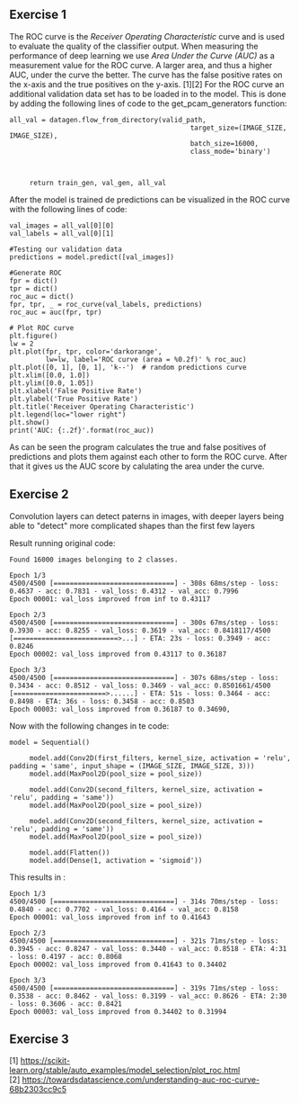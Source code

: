 ## Exercise 1
The ROC curve is the *Receiver Operating Characteristic* curve and is used to evaluate the quality of the classifier output.
When measuring the performance of deep learning we use *Area Under the Curve (AUC)* as a measurement value for the ROC curve. A larger area, and thus a higher AUC, under the curve the better. The curve has the false positive rates on the x-axis and the true positives on the y-axis. [1][2] For the ROC curve an additional validation data set has to be loaded in to the model. This is done by adding the following lines of code to the get_pcam_generators function:
```
all_val = datagen.flow_from_directory(valid_path,
                                             target_size=(IMAGE_SIZE, IMAGE_SIZE),
                                             batch_size=16000,
                                             class_mode='binary')
     
     
        
     return train_gen, val_gen, all_val
```
After the model is trained de predictions can be visualized in the ROC curve with the following lines of code:
```
val_images = all_val[0][0]
val_labels = all_val[0][1]

#Testing our validation data
predictions = model.predict([val_images])

#Generate ROC
fpr = dict()
tpr = dict()
roc_auc = dict()
fpr, tpr, _ = roc_curve(val_labels, predictions)
roc_auc = auc(fpr, tpr)

# Plot ROC curve
plt.figure()
lw = 2
plt.plot(fpr, tpr, color='darkorange', 
         lw=lw, label='ROC curve (area = %0.2f)' % roc_auc)
plt.plot([0, 1], [0, 1], 'k--')  # random predictions curve
plt.xlim([0.0, 1.0])
plt.ylim([0.0, 1.05])
plt.xlabel('False Positive Rate')
plt.ylabel('True Positive Rate')
plt.title('Receiver Operating Characteristic')
plt.legend(loc="lower right")
plt.show()
print('AUC: {:.2f}'.format(roc_auc))
```
As can be seen the program calculates the true and false positives of predictions and plots them against each other to form the ROC curve. After that it gives us the AUC score by calulating the area under the curve. 

## Exercise 2
Convolution layers can detect paterns in images, with deeper layers being able to "detect" more complicated shapes than the first few layers

Result running original code:
```
Found 16000 images belonging to 2 classes.

Epoch 1/3
4500/4500 [==============================] - 308s 68ms/step - loss: 0.4637 - acc: 0.7831 - val_loss: 0.4312 - val_acc: 0.7996
Epoch 00001: val_loss improved from inf to 0.43117

Epoch 2/3
4500/4500 [==============================] - 300s 67ms/step - loss: 0.3930 - acc: 0.8255 - val_loss: 0.3619 - val_acc: 0.8418117/4500 [==========================>...] - ETA: 23s - loss: 0.3949 - acc: 0.8246
Epoch 00002: val_loss improved from 0.43117 to 0.36187

Epoch 3/3
4500/4500 [==============================] - 307s 68ms/step - loss: 0.3434 - acc: 0.8512 - val_loss: 0.3469 - val_acc: 0.8501661/4500 [=======================>......] - ETA: 51s - loss: 0.3464 - acc: 0.8498 - ETA: 36s - loss: 0.3458 - acc: 0.8503
Epoch 00003: val_loss improved from 0.36187 to 0.34690,
```
Now with the following changes in te code:
```
model = Sequential()

     model.add(Conv2D(first_filters, kernel_size, activation = 'relu', padding = 'same', input_shape = (IMAGE_SIZE, IMAGE_SIZE, 3)))
     model.add(MaxPool2D(pool_size = pool_size))

     model.add(Conv2D(second_filters, kernel_size, activation = 'relu', padding = 'same'))
     model.add(MaxPool2D(pool_size = pool_size))

     model.add(Conv2D(second_filters, kernel_size, activation = 'relu', padding = 'same'))
     model.add(MaxPool2D(pool_size = pool_size))
     
     model.add(Flatten())
     model.add(Dense(1, activation = 'sigmoid'))
```
This results in :
```
Epoch 1/3
4500/4500 [==============================] - 314s 70ms/step - loss: 0.4840 - acc: 0.7702 - val_loss: 0.4164 - val_acc: 0.8158
Epoch 00001: val_loss improved from inf to 0.41643

Epoch 2/3
4500/4500 [==============================] - 321s 71ms/step - loss: 0.3945 - acc: 0.8247 - val_loss: 0.3440 - val_acc: 0.8518 - ETA: 4:31 - loss: 0.4197 - acc: 0.8068
Epoch 00002: val_loss improved from 0.41643 to 0.34402

Epoch 3/3
4500/4500 [==============================] - 319s 71ms/step - loss: 0.3538 - acc: 0.8462 - val_loss: 0.3199 - val_acc: 0.8626 - ETA: 2:30 - loss: 0.3606 - acc: 0.8421
Epoch 00003: val_loss improved from 0.34402 to 0.31994
```

## Exercise 3

[1] https://scikit-learn.org/stable/auto_examples/model_selection/plot_roc.html \
[2] https://towardsdatascience.com/understanding-auc-roc-curve-68b2303cc9c5
